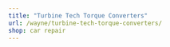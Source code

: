 ```yaml
---
title: "Turbine Tech Torque Converters"
url: /wayne/turbine-tech-torque-converters/
shop: car repair
---
```

